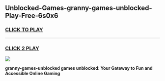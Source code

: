 
## Unblocked-Games-granny-games-unblocked-Play-Free-6s0x6
<h3>
<a href="https://premium76.site?title=granny-games-unblocked&ref=23A">CLICK TO PLAY</a></h3>
<hr>

<h3>
<a href="https://premium76.site?title=granny-games-unblocked&ref=23A">CLICK 2 PLAY</a>
  
</h3>

<a href="https://premium76.site?title=granny-games-unblocked&ref=23A"><img src="https://clearcache.store/games.png"></a>


**granny-games-unblocked games unblocked: Your Gateway to Fun and Accessible Online Gaming**
